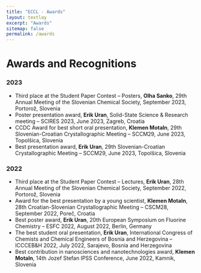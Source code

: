 ```yaml
---
title: "ECCL - Awards"
layout: textlay
excerpt: "Awards"
sitemap: false
permalink: /awards
---
```


# Awards and Recognitions

### 2023

- Third place at the Student Paper Contest – Posters, <b>Olha Sanko</b>, 29th Annual Meeting of the Slovenian Chemical Society, September 2023, Portorož, Slovenia
- Poster presentation award, <b>Erik Uran</b>, Solid-State Science & Research meeting – SCIRES 2023, June 2023, Zagreb, Croatia
- CCDC Award for best short oral presentation, <b>Klemen Motaln</b>, 29th Slovenian-Croatian Crystallographic Meeting – SCCM29, June 2023, Topolšica, Slovenia
- Best presentation award, <b>Erik Uran</b>, 29th Slovenian-Croatian Crystallographic Meeting – SCCM29, June 2023, Topolšica, Slovenia

### 2022

- Third place at the Student Paper Contest – Lectures, <b>Erik Uran</b>, 28th Annual Meeting of the Slovenian Chemical Society, September 2022, Portorož, Slovenia
- Award for the best presentation by a young scientist, <b>Klemen Motaln</b>, 28th Croatian-Slovenian Crystallographic Meeting – CSCM28, September 2022, Poreč, Croatia
- Best poster award, <b>Erik Uran</b>, 20th European Symposium on Fluorine Chemistry – ESFC 2022, August 2022, Berlin, Germany
- The best student oral presentation, <b>Erik Uran</b>, International Congress of Chemists and Chemical Engineers of Bosnia and Herzegovina – ICCCEB&H 2022, July 2022, Sarajevo, Bosnia and Herzegovina
- Best contribution in nanosciences and nanotechnologies award, <b>Klemen Motaln</b>, 14th Jozef Stefan IPSS Conference, June 2022, Kamnik, Slovenia

<br>
<br>
<br>
